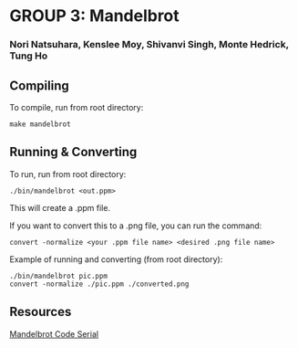 # GROUP 3: Mandelbrot
### Nori Natsuhara, Kenslee Moy, Shivanvi Singh, Monte Hedrick, Tung Ho

## Compiling

To compile, run from root directory:
```
make mandelbrot
```

## Running & Converting

To run, run from root directory:
```
./bin/mandelbrot <out.ppm>
```

This will create a .ppm file. 

If you want to convert this to a .png file, you can run
the command:
```
convert -normalize <your .ppm file name> <desired .png file name>
```

Example of running and converting (from root directory):
```
./bin/mandelbrot pic.ppm
convert -normalize ./pic.ppm ./converted.png
```

## Resources
[Mandelbrot Code Serial](https://gist.github.com/andrejbauer/7919569)